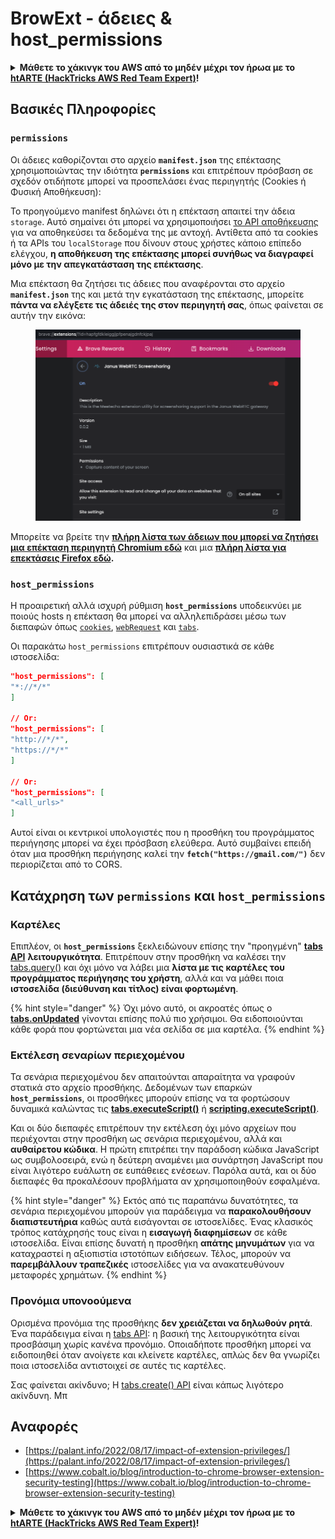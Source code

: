 # BrowExt - άδειες & host\_permissions

<details>

<summary><strong>Μάθετε το χάκινγκ του AWS από το μηδέν μέχρι τον ήρωα με το</strong> <a href="https://training.hacktricks.xyz/courses/arte"><strong>htARTE (HackTricks AWS Red Team Expert)</strong></a><strong>!</strong></summary>

Άλλοι τρόποι για να υποστηρίξετε το HackTricks:

* Εάν θέλετε να δείτε την **εταιρεία σας να διαφημίζεται στο HackTricks** ή να **κατεβάσετε το HackTricks σε μορφή PDF** ελέγξτε τα [**ΣΧΕΔΙΑ ΣΥΝΔΡΟΜΗΣ**](https://github.com/sponsors/carlospolop)!
* Αποκτήστε το [**επίσημο PEASS & HackTricks swag**](https://peass.creator-spring.com)
* Ανακαλύψτε [**την Οικογένεια PEASS**](https://opensea.io/collection/the-peass-family), τη συλλογή μας από αποκλειστικά [**NFTs**](https://opensea.io/collection/the-peass-family)
* **Εγγραφείτε στη** 💬 [**ομάδα Discord**](https://discord.gg/hRep4RUj7f) ή στη [**ομάδα telegram**](https://t.me/peass) ή **ακολουθήστε** μας στο **Twitter** 🐦 [**@carlospolopm**](https://twitter.com/hacktricks_live)**.**
* **Μοιραστείτε τα χάκινγκ κόλπα σας υποβάλλοντας PRs στα** [**HackTricks**](https://github.com/carlospolop/hacktricks) και [**HackTricks Cloud**](https://github.com/carlospolop/hacktricks-cloud) αποθετήρια του github.

</details>

## Βασικές Πληροφορίες

### **`permissions`**

Οι άδειες καθορίζονται στο αρχείο **`manifest.json`** της επέκτασης χρησιμοποιώντας την ιδιότητα **`permissions`** και επιτρέπουν πρόσβαση σε σχεδόν οτιδήποτε μπορεί να προσπελάσει ένας περιηγητής (Cookies ή Φυσική Αποθήκευση):

Το προηγούμενο manifest δηλώνει ότι η επέκταση απαιτεί την άδεια `storage`. Αυτό σημαίνει ότι μπορεί να χρησιμοποιήσει [το API αποθήκευσης](https://developer.mozilla.org/en-US/docs/Mozilla/Add-ons/WebExtensions/API/storage) για να αποθηκεύσει τα δεδομένα της με αντοχή. Αντίθετα από τα cookies ή τα APIs του `localStorage` που δίνουν στους χρήστες κάποιο επίπεδο ελέγχου, **η αποθήκευση της επέκτασης μπορεί συνήθως να διαγραφεί μόνο με την απεγκατάσταση της επέκτασης**.

Μια επέκταση θα ζητήσει τις άδειες που αναφέρονται στο αρχείο **`manifest.json`** της και μετά την εγκατάσταση της επέκτασης, μπορείτε **πάντα να ελέγξετε τις άδειές της στον περιηγητή σας**, όπως φαίνεται σε αυτήν την εικόνα:

<figure><img src="../../.gitbook/assets/image (2) (1).png" alt=""><figcaption></figcaption></figure>

Μπορείτε να βρείτε την [**πλήρη λίστα των άδειων που μπορεί να ζητήσει μια επέκταση περιηγητή Chromium εδώ**](https://developer.chrome.com/docs/extensions/develop/concepts/declare-permissions#permissions) και μια [**πλήρη λίστα για επεκτάσεις Firefox εδώ**](https://developer.mozilla.org/en-US/docs/Mozilla/Add-ons/WebExtensions/manifest.json/permissions#api\_permissions)**.**

### `host_permissions`

Η προαιρετική αλλά ισχυρή ρύθμιση **`host_permissions`** υποδεικνύει με ποιούς hosts η επέκταση θα μπορεί να αλληλεπιδράσει μέσω των διεπαφών όπως [`cookies`](https://developer.mozilla.org/en-US/docs/Mozilla/Add-ons/WebExtensions/API/cookies), [`webRequest`](https://developer.mozilla.org/en-US/docs/Mozilla/Add-ons/WebExtensions/API/webRequest) και [`tabs`](https://developer.mozilla.org/en-US/docs/Mozilla/Add-ons/WebExtensions/API/tabs).

Οι παρακάτω `host_permissions` επιτρέπουν ουσιαστικά σε κάθε ιστοσελίδα:
```json
"host_permissions": [
"*://*/*"
]

// Or:
"host_permissions": [
"http://*/*",
"https://*/*"
]

// Or:
"host_permissions": [
"<all_urls>"
]
```
Αυτοί είναι οι κεντρικοί υπολογιστές που η προσθήκη του προγράμματος περιήγησης μπορεί να έχει πρόσβαση ελεύθερα. Αυτό συμβαίνει επειδή όταν μια προσθήκη περιήγησης καλεί την **`fetch("https://gmail.com/")`** δεν περιορίζεται από το CORS.

## Κατάχρηση των `permissions` και `host_permissions`

### Καρτέλες

Επιπλέον, οι **`host_permissions`** ξεκλειδώνουν επίσης την "προηγμένη" [**tabs API**](https://developer.mozilla.org/en-US/docs/Mozilla/Add-ons/WebExtensions/API/tabs) **λειτουργικότητα**. Επιτρέπουν στην προσθήκη να καλέσει την [tabs.query()](https://developer.mozilla.org/en-US/docs/Mozilla/Add-ons/WebExtensions/API/tabs/query) και όχι μόνο να λάβει μια **λίστα με τις καρτέλες του προγράμματος περιήγησης του χρήστη**, αλλά και να μάθει ποια **ιστοσελίδα (διεύθυνση και τίτλος) είναι φορτωμένη**.

{% hint style="danger" %}
Όχι μόνο αυτό, οι ακροατές όπως ο [**tabs.onUpdated**](https://developer.mozilla.org/en-US/docs/Mozilla/Add-ons/WebExtensions/API/tabs/onUpdated) γίνονται επίσης πολύ πιο χρήσιμοι. Θα ειδοποιούνται κάθε φορά που φορτώνεται μια νέα σελίδα σε μια καρτέλα.
{% endhint %}

### Εκτέλεση σεναρίων περιεχομένου <a href="#running-content-scripts" id="running-content-scripts"></a>

Τα σενάρια περιεχομένου δεν απαιτούνται απαραίτητα να γραφούν στατικά στο αρχείο προσθήκης. Δεδομένων των επαρκών **`host_permissions`**, οι προσθήκες μπορούν επίσης να τα φορτώσουν δυναμικά καλώντας τις [**tabs.executeScript()**](https://developer.mozilla.org/en-US/docs/Mozilla/Add-ons/WebExtensions/API/tabs/executeScript) ή [**scripting.executeScript()**](https://developer.mozilla.org/en-US/docs/Mozilla/Add-ons/WebExtensions/API/scripting/executeScript).

Και οι δύο διεπαφές επιτρέπουν την εκτέλεση όχι μόνο αρχείων που περιέχονται στην προσθήκη ως σενάρια περιεχομένου, αλλά και **αυθαίρετου κώδικα**. Η πρώτη επιτρέπει την παράδοση κώδικα JavaScript ως συμβολοσειρά, ενώ η δεύτερη αναμένει μια συνάρτηση JavaScript που είναι λιγότερο ευάλωτη σε ευπάθειες ενέσεων. Παρόλα αυτά, και οι δύο διεπαφές θα προκαλέσουν προβλήματα αν χρησιμοποιηθούν εσφαλμένα.

{% hint style="danger" %}
Εκτός από τις παραπάνω δυνατότητες, τα σενάρια περιεχομένου μπορούν για παράδειγμα να **παρακολουθήσουν διαπιστευτήρια** καθώς αυτά εισάγονται σε ιστοσελίδες. Ένας κλασικός τρόπος κατάχρησής τους είναι η **εισαγωγή διαφημίσεων** σε κάθε ιστοσελίδα. Είναι επίσης δυνατή η προσθήκη **απάτης μηνυμάτων** για να καταχραστεί η αξιοπιστία ιστοτόπων ειδήσεων. Τέλος, μπορούν να **παρεμβάλλουν τραπεζικές** ιστοσελίδες για να ανακατευθύνουν μεταφορές χρημάτων.
{% endhint %}

### Προνόμια υπονοούμενα <a href="#implicit-privileges" id="implicit-privileges"></a>

Ορισμένα προνόμια της προσθήκης **δεν χρειάζεται να δηλωθούν ρητά**. Ένα παράδειγμα είναι η [tabs API](https://developer.mozilla.org/en-US/docs/Mozilla/Add-ons/WebExtensions/API/tabs): η βασική της λειτουργικότητα είναι προσβάσιμη χωρίς κανένα προνόμιο. Οποιαδήποτε προσθήκη μπορεί να ειδοποιηθεί όταν ανοίγετε και κλείνετε καρτέλες, απλώς δεν θα γνωρίζει ποια ιστοσελίδα αντιστοιχεί σε αυτές τις καρτέλες.

Σας φαίνεται ακίνδυνο; Η [tabs.create() API](https://developer.mozilla.org/en-US/docs/Mozilla/Add-ons/WebExtensions/API/tabs/create) είναι κάπως λιγότερο ακίνδυνη. Μπ
## **Αναφορές**

* [https://palant.info/2022/08/17/impact-of-extension-privileges/](https://palant.info/2022/08/17/impact-of-extension-privileges/)
* [https://www.cobalt.io/blog/introduction-to-chrome-browser-extension-security-testing](https://www.cobalt.io/blog/introduction-to-chrome-browser-extension-security-testing)

<details>

<summary><strong>Μάθετε το χάκινγκ του AWS από το μηδέν μέχρι τον ήρωα με το</strong> <a href="https://training.hacktricks.xyz/courses/arte"><strong>htARTE (HackTricks AWS Red Team Expert)</strong></a><strong>!</strong></summary>

Άλλοι τρόποι για να υποστηρίξετε το HackTricks:

* Εάν θέλετε να δείτε την **εταιρεία σας να διαφημίζεται στο HackTricks** ή να **κατεβάσετε το HackTricks σε μορφή PDF** ελέγξτε τα [**ΠΑΚΕΤΑ ΣΥΝΔΡΟΜΗΣ**](https://github.com/sponsors/carlospolop)!
* Αποκτήστε το [**επίσημο PEASS & HackTricks swag**](https://peass.creator-spring.com)
* Ανακαλύψτε [**την Οικογένεια PEASS**](https://opensea.io/collection/the-peass-family), τη συλλογή μας από αποκλειστικά [**NFTs**](https://opensea.io/collection/the-peass-family)
* **Εγγραφείτε στη** 💬 [**ομάδα Discord**](https://discord.gg/hRep4RUj7f) ή στην [**ομάδα telegram**](https://t.me/peass) ή **ακολουθήστε** μας στο **Twitter** 🐦 [**@carlospolopm**](https://twitter.com/hacktricks_live)**.**
* **Μοιραστείτε τα χάκινγκ κόλπα σας υποβάλλοντας PRs στα** [**HackTricks**](https://github.com/carlospolop/hacktricks) και [**HackTricks Cloud**](https://github.com/carlospolop/hacktricks-cloud) αποθετήρια του github.

</details>
